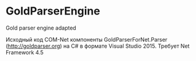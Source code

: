 # GoldParserEngine
 Gold parser engine adapted
 
Исходный код COM-Net компоненты GoldParserForNet.Parser (http://goldparser.org) на C# в формате Visual Studio 2015. Требует Net Framework 4.5
